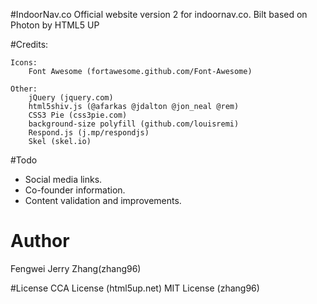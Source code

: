 
#IndoorNav.co
Official website version 2 for indoornav.co.
Bilt based on Photon by HTML5 UP

#Credits:

	Icons:
		Font Awesome (fortawesome.github.com/Font-Awesome)

	Other:
		jQuery (jquery.com)
		html5shiv.js (@afarkas @jdalton @jon_neal @rem)
		CSS3 Pie (css3pie.com)
		background-size polyfill (github.com/louisremi)
		Respond.js (j.mp/respondjs)
		Skel (skel.io)

#Todo
- Social media links.
- Co-founder information.
- Content validation and improvements.

# Author
Fengwei Jerry Zhang(zhang96)

#License
CCA License (html5up.net)
MIT License (zhang96)